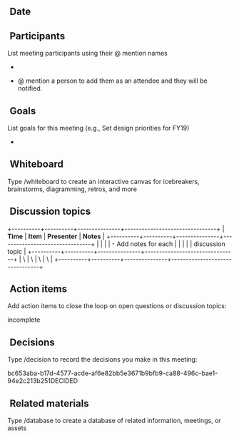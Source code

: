 ##  Date

##  Participants

List meeting participants using their @ mention names

- 

- @ mention a person to add them as an attendee and they will be
  notified.

##  Goals

List goals for this meeting (e.g., Set design priorities for FY19)

- 

##  Whiteboard

Type /whiteboard to create an interactive canvas for icebreakers,
brainstorms, diagramming, retros, and more

##  Discussion topics

+----------+----------+---------------+--------------------------------+
| **Time** | **Item** | **Presenter** | **Notes**                      |
+----------+----------+---------------+--------------------------------+
|          |          |               | - Add notes for each           |
|          |          |               |   discussion topic             |
+----------+----------+---------------+--------------------------------+
| \        | \        | \             | \                              |
+----------+----------+---------------+--------------------------------+

##  Action items

Add action items to close the loop on open questions or discussion
topics:

incomplete

##  Decisions

Type /decision to record the decisions you make in this meeting:

bc653aba-b17d-4577-acde-af6e82bb5e3671b9bfb9-ca88-496c-bae1-94e2c213b251DECIDED

##  Related materials

Type /database to create a database of related information, meetings, or
assets
